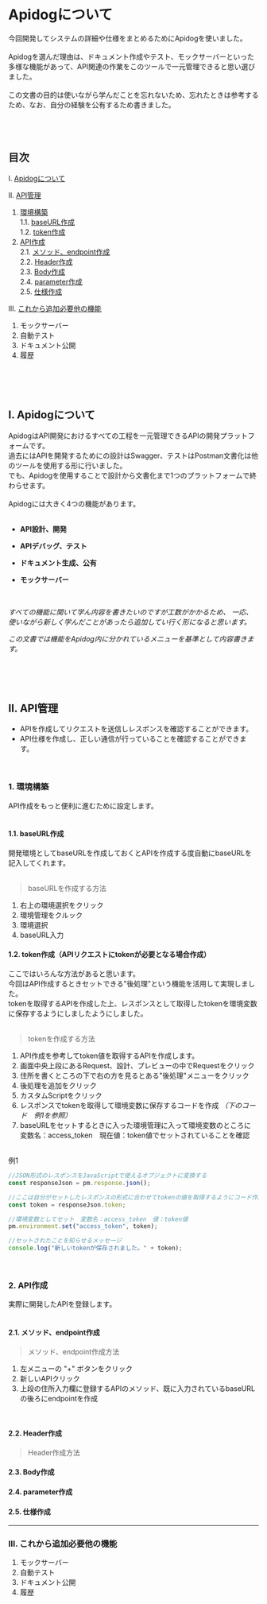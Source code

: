 # Apidogについて

今回開発してシステムの詳細や仕様をまとめるためにApidogを使いました。</br>
</br>
Apidogを選んだ理由は、ドキュメント作成やテスト、モックサーバーといった多様な機能があって、API関連の作業をこのツールで一元管理できると思い選びました。</br>
</br>
この文書の目的は使いながら学んだことを忘れないため、忘れたときは参考するため、なお、自分の経験を公有するため書きました。</br>
</br>
</br>
</br>

## 目次

Ⅰ. [Apidogについて](#ⅰ-apidogについて)

Ⅱ. [API管理](#ⅱ-api管理)

1. [環境構築](#1-環境構築)</br>
1.1. [baseURL作成](#11-baseurl作成)</br>
1.2. [token作成](#12-token作成apiリクエストにtokenが必要となる場合作成)
2. [API作成](#2-api作成)</br>
2.1. [メソッド、endpoint作成](#21-メソッドendpoint作成)</br>
2.2. [Header作成](#22-header作成)</br>
2.3. [Body作成](#23-body作成)</br>
2.4. [parameter作成](#24-parameter作成)</br>
2.5. [仕様作成](#25-仕様作成)

Ⅲ. [これから追加必要他の機能](#ⅲ-これから追加必要他の機能)

1. モックサーバー
2. 自動テスト
3. ドキュメント公開
4. 履歴

</br>
</br>
</br>

## Ⅰ. Apidogについて

ApidogはAPI開発におけるすべての工程を一元管理できるAPIの開発プラットフォームです。</br>
過去にはAPIを開発するためにの設計はSwagger、テストはPostman文書化は他のツールを使用する形に行いました。</br>
でも、Apidogを使用することで設計から文書化まで1つのプラットフォームで終わらせます。</br>
</br>
Apidogには大きく4つの機能があります。</br>
</br>

- **API設計、開発**

- **APIデバッグ、テスト**

- **ドキュメント生成、公有**

- **モックサーバー**

</br>

*すべての機能に関いて学ん内容を書きたいのですが工数がかかるため、*
*一応、使いながら新しく学んだことがあったら追加してい行く形になると思います。*

*この文書では機能をApidog内に分かれているメニューを基準として内容書きます。*

</br>
</br>
</br>

## Ⅱ. API管理

- APIを作成してリクエストを送信しレスポンスを確認することができます。
- API仕様を作成し、正しい通信が行っていることを確認することができます。

</br>

### 1. 環境構築

API作成をもっと便利に進むために設定します。</br>
</br>

#### 1.1. baseURL作成

開発環境としてbaseURLを作成しておくとAPIを作成する度自動にbaseURLを記入してくれます。</br>
</br>

> baseURLを作成する方法

1. 右上の環境選択をクリック
2. 環境管理をクルック
3. 環境選択
4. baseURL入力

#### 1.2. token作成（APIリクエストにtokenが必要となる場合作成）

ここではいろんな方法があると思います。</br>
今回はAPI作成するときセットできる"後処理"という機能を活用して実現しました。</br>
tokenを取得するAPIを作成した上、レスポンスとして取得したtokenを環境変数に保存するようにしましたようにしました。</br>
</br>

> tokenを作成する方法

1. API作成を参考してtoken値を取得するAPIを作成します。
2. 画面中央上段にあるRequest、設計、プレビューの中でRequestをクリック
3. 住所を書くところの下で右の方を見るとある"後処理"メニューをクリック
4. 後処理を追加をクリック
5. カスタムScriptをクリック
6. レスポンスでtokenを取得して環境変数に保存するコードを作成 *（下のコード　例1を参照）*
7. baseURLをセットするときに入った環境管理に入って環境変数のところに　変数名：access_token　現在値：token値でセットされていることを確認

</br>
例1</br>

```javascript
//JSON形式のレスポンスをJavaScriptで使えるオブジェクトに変換する
const responseJson = pm.response.json();

//ここは自分がセットしたレスポンスの形式に合わせてtokenの値を取得するようにコード作成
const token = responseJson.token;

//環境変数としてセット　変数名：access_token　値：token値
pm.environment.set("access_token", token);

//セットされたことを知らせるメッセージ
console.log("新しいtokenが保存されました。" + token);
```

</br>

### 2. API作成

実際に開発したAPIを登録します。</br>
</br>

#### 2.1. メソッド、endpoint作成

> メソッド、endpoint作成方法

1. 左メニューの "+" ボタンをクリック
2. 新しいAPIクリック
3. 上段の住所入力欄に登録するAPIのメソッド、既に入力されているbaseURLの後ろにendpointを作成

</br>

#### 2.2. Header作成

> Header作成方法

#### 2.3. Body作成

#### 2.4. parameter作成

#### 2.5. 仕様作成

***

### Ⅲ. これから追加必要他の機能

1. モックサーバー
2. 自動テスト
3. ドキュメント公開
4. 履歴

































